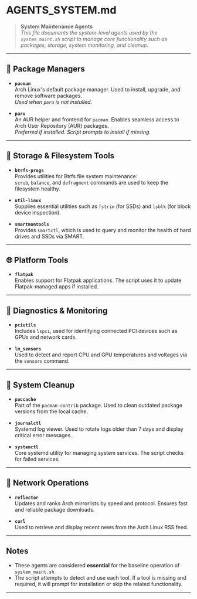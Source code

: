 # AGENTS_SYSTEM.md

> **System Maintenance Agents**  
> _This file documents the system-level agents used by the `system_maint.sh` script to manage core functionality such as packages, storage, system monitoring, and cleanup._

---

## 🔧 Package Managers

- **`pacman`**  
  Arch Linux's default package manager. Used to install, upgrade, and remove software packages.  
  _Used when `paru` is not installed._

- **`paru`**  
  An AUR helper and frontend for `pacman`. Enables seamless access to Arch User Repository (AUR) packages.  
  _Preferred if installed. Script prompts to install if missing._

---

## 💽 Storage & Filesystem Tools

- **`btrfs-progs`**  
  Provides utilities for Btrfs file system maintenance:  
  `scrub`, `balance`, and `defragment` commands are used to keep the filesystem healthy.

- **`util-linux`**  
  Supplies essential utilities such as `fstrim` (for SSDs) and `lsblk` (for block device inspection).

- **`smartmontools`**  
  Provides `smartctl`, which is used to query and monitor the health of hard drives and SSDs via SMART.

---

## 🌐 Platform Tools

- **`flatpak`**  
  Enables support for Flatpak applications. The script uses it to update Flatpak-managed apps if installed.

---

## 🧪 Diagnostics & Monitoring

- **`pciutils`**  
  Includes `lspci`, used for identifying connected PCI devices such as GPUs and network cards.

- **`lm_sensors`**  
  Used to detect and report CPU and GPU temperatures and voltages via the `sensors` command.

---

## 🧹 System Cleanup

- **`paccache`**  
  Part of the `pacman-contrib` package. Used to clean outdated package versions from the local cache.

- **`journalctl`**  
  Systemd log viewer. Used to rotate logs older than 7 days and display critical error messages.

- **`systemctl`**  
  Core systemd utility for managing system services. The script checks for failed services.

---

## 📡 Network Operations

- **`reflector`**  
  Updates and ranks Arch mirrorlists by speed and protocol. Ensures fast and reliable package downloads.

- **`curl`**  
  Used to retrieve and display recent news from the Arch Linux RSS feed.

---

## Notes

- These agents are considered **essential** for the baseline operation of `system_maint.sh`.
- The script attempts to detect and use each tool. If a tool is missing and required, it will prompt for installation or skip the related functionality.

---
